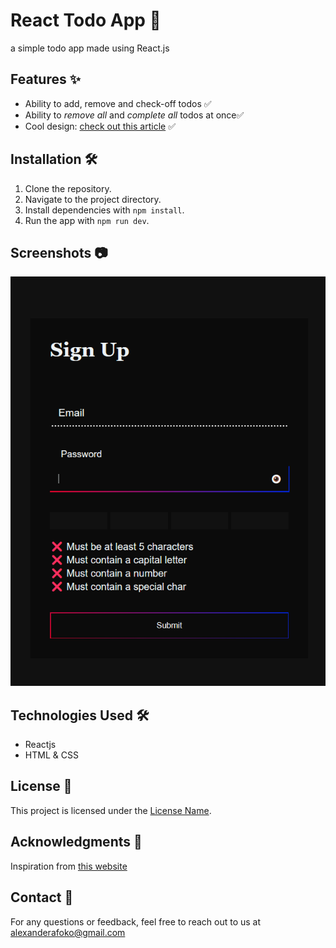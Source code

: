 # React Todo App 🚀

a simple todo app made using React.js

## Features ✨

- Ability to add, remove and check-off todos ✅
- Ability to _remove all_ and _complete all_ todos at once✅
- Cool design: [check out this article](https://www.codingnepalweb.com/create-todo-list-app-html-javascript/) ✅

## Installation 🛠️

1. Clone the repository.
2. Navigate to the project directory.
3. Install dependencies with `npm install`.
4. Run the app with `npm run dev`.

## Screenshots 📷

![image of the form](<Screenshot 2023-07-22 090124.png>)

## Technologies Used 🛠️

- Reactjs
- HTML & CSS

## License 📝

This project is licensed under the [License Name](link-to-license-file).

## Acknowledgments 🙏

Inspiration from [this website](https://www.codingnepalweb.com/create-todo-list-app-html-javascript/)

## Contact 📧

For any questions or feedback, feel free to reach out to us at alexanderafoko@gmail.com
